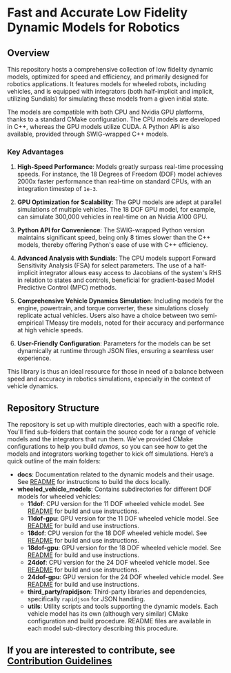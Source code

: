 # Fast and Accurate Low Fidelity Dynamic Models for Robotics

## Overview
This repository hosts a comprehensive collection of low fidelity dynamic models, optimized for speed and efficiency, and primarily designed for robotics applications. It features models for wheeled robots, including vehicles, and is equipped with integrators (both half-implicit and implicit, utilizing Sundials) for simulating these models from a given initial state.

The models are compatible with both CPU and Nvidia GPU platforms, thanks to a standard CMake configuration. The CPU models are developed in C++, whereas the GPU models utilize CUDA. A Python API is also available, provided through SWIG-wrapped C++ models.

### Key Advantages
1. **High-Speed Performance**: Models greatly surpass real-time processing speeds. For instance, the 18 Degrees of Freedom (DOF) model achieves 2000x faster performance than real-time on standard CPUs, with an integration timestep of `1e-3`.
   
2. **GPU Optimization for Scalability**: The GPU models are adept at parallel simulations of multiple vehicles. The 18 DOF GPU model, for example, can simulate 300,000 vehicles in real-time on an Nvidia A100 GPU.

3. **Python API for Convenience**: The SWIG-wrapped Python version maintains significant speed, being only 8 times slower than the C++ models, thereby offering Python's ease of use with C++ efficiency.

4. **Advanced Analysis with Sundials**: The CPU models support Forward Sensitivity Analysis (FSA) for select parameters. The use of a half-implicit integrator allows easy access to Jacobians of the system's RHS in relation to states and controls, beneficial for gradient-based Model Predictive Control (MPC) methods.

5. **Comprehensive Vehicle Dynamics Simulation**: Including models for the engine, powertrain, and torque converter, these simulations closely replicate actual vehicles. Users also have a choice between two semi-empirical TMeasy tire models, noted for their accuracy and performance at high vehicle speeds.

6. **User-Friendly Configuration**: Parameters for the models can be set dynamically at runtime through JSON files, ensuring a seamless user experience.

This library is thus an ideal resource for those in need of a balance between speed and accuracy in robotics simulations, especially in the context of vehicle dynamics.

## Repository Structure

The repository is set up with multiple directories, each with a specific role. You'll find sub-folders that contain the source code for a range of vehicle models and the integrators that run them. We've provided CMake configurations to help you build _demos_, so you can see how to get the models and integrators working together to kick off simulations. Here’s a quick outline of the main folders:

- **docs**: Documentation related to the dynamic models and their usage. See [README](./docs/README.md) for instructions to build the docs locally.
- **wheeled_vehicle_models**: Contains subdirectories for different DOF models for wheeled vehicles:
  - **11dof**: CPU version for the 11 DOF wheeled vehicle model. See [README](./wheeled_vehicle_models/11dof/README.md) for build and use instructions.
  - **11dof-gpu**: GPU version for the 11 DOF wheeled vehicle model. See [README](./wheeled_vehicle_models/11dof-gpu/README.md) for build and use instructions.
  - **18dof**: CPU version for the 18 DOF wheeled vehicle model. See [README](./wheeled_vehicle_models/18dof/README.md) for build and use instructions.
  - **18dof-gpu**: GPU version for the 18 DOF wheeled vehicle model. See [README](./wheeled_vehicle_models/18dof-gpu/README.md) for build and use instructions.
  - **24dof**: CPU version for the 24 DOF wheeled vehicle model. See [README](./wheeled_vehicle_models/24dof/README.md) for build and use instructions.
  - **24dof-gpu**: GPU version for the 24 DOF wheeled vehicle model. See [README](./wheeled_vehicle_models/24dof-gpu/README.md) for build and use instructions.
  - **third_party/rapidjson**: Third-party libraries and dependencies, specifically `rapidjson` for JSON handling.
  - **utils**: Utility scripts and tools supporting the dynamic models.
Each vehicle model has its own (although very similar) CMake configuration and build procedure. README files are available in each model sub-directory describing this procedure. 


## If you are interested to contribute, see [Contribution Guidelines](docs/CONTRIBUTING.md)
